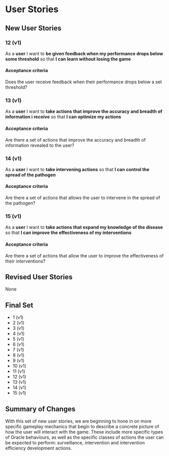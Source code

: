 # User Stories

## New User Stories

### 12 (v1)

As a **user** I want to **be given feedback when my performance drops below some threshold** so that **I can learn without losing the game**

#### Acceptance criteria

Does the user receive feedback when their performance drops below a set threshold?

### 13 (v1)

As a **user** I want to **take actions that improve the accuracy and breadth of information i receive** so that **I can optimize my actions**

#### Acceptance criteria

Are there a set of actions that improve the accuracy and breadth of information revealed to the user?

### 14 (v1)

As a **user** I want to **take intervening actions** so that **I can control the spread of the pathogen**

#### Acceptance criteria

Are there a set of actions that allows the user to intervene in the spread of the pathogen?

### 15 (v1)

As a **user** I want to **take actions that expand my knowledge of the disease** so that **I can improve the effectiveness of my interventions**

#### Acceptance criteria

Are there a set of actions that allow the user to improve the effectiveness of their interventions?

## Revised User Stories

None

## Final Set

-   1 (v1)
-   2 (v1)
-   3 (v1)
-   4 (v1)
-   5 (v1)
-   6 (v1)
-   7 (v1)
-   8 (v1)
-   9 (v1)
-   10 (v1)
-   11 (v1)
-   12 (v1)
-   13 (v1)
-   14 (v1)
-   15 (v1)

## Summary of Changes

With this set of new user stories, we are beginning to hone in on more specific gameplay mechanics that begin to describe a concrete picture of how the user will interact with the game. These include more specific types of Oracle behaviours, as well as the specific classes of actions the user can be expected to perform: surveillance, intervention and intervention efficiency development actions.

